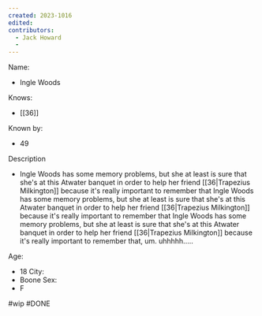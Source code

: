 ```yaml
---
created: 2023-1016
edited:
contributors:
  - Jack Howard
  - 
---
```


Name:
- Ingle Woods

Knows:
- [[36]]

Known by:
- 49

Description
- Ingle Woods has some memory problems, but she at least is sure that she's at this Atwater banquet in order to help her friend [[36|Trapezius Milkington]] because it's really important to remember that Ingle Woods has some memory problems, but she at least is sure that she's at this Atwater banquet in order to help her friend [[36|Trapezius Milkington]] because it's really important to remember that Ingle Woods has some memory problems, but she at least is sure that she's at this Atwater banquet in order to help her friend [[36|Trapezius Milkington]] because it's really important to remember that, um. uhhhhh.....

Age:
- 18
City:
- Boone
Sex:
- F

#wip
#DONE